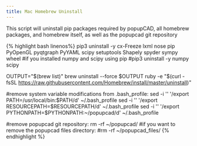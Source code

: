 ```yaml
---
title: Mac Homebrew Uninstall
---
```


This script will uninstall pip packages required by popupCAD, all homebrew packages, and homebrew itself, as well as the popupcad git repository

{% highlight bash linenos%}
pip3 uninstall -y cx-Freeze lxml nose pip PyOpenGL pyqtgraph PyYAML scipy setuptools Shapely spyder sympy wheel
#if you installed numpy and scipy using pip
#pip3 uninstall -y numpy scipy

OUTPUT="$(brew list)"
brew uninstall --force $OUTPUT
ruby -e "$(curl -fsSL https://raw.githubusercontent.com/Homebrew/install/master/uninstall)"

#remove system variable modifications from .bash_profile:
sed -i '' '/export PATH=\/usr\/local\/bin:\$PATH/d' ~/.bash_profile
sed -i '' '/export RESOURCEPATH=\$RESOURCEPATH/d' ~/.bash_profile
sed -i '' '/export PYTHONPATH=\$PYTHONPATH:~\/popupcad/d' ~/.bash_profile

#remove popupcad git repository:
rm -rf ~/popupcad/
#if you want to remove the popupcad files directory:
#rm -rf ~/popupcad_files/
{% endhighlight %}

<!--
brew uninstall pyside python3 openssl mpfr qt readline shiboken sqlite xz libmpc isl gmp geos gdbm gcc cmake cloog gcc gdbm geos gmp isl libmpc mpfr openssl python3 readline sqlite xz
cd
nano .bash_profile
nano ~/.bash_profile 
-->